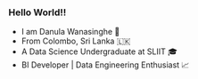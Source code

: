 ### Hello World!! 

 - I am Danula Wanasinghe 🥂
 - From Colombo, Sri Lanka 🇱🇰
 - A Data Science Undergraduate at SLIIT 🎓
 - BI Developer | Data Engineering Enthusiast 📈
